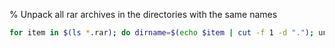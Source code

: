 % Unpack all rar archives in the directories with the same names

```bash
for item in $(ls *.rar); do dirname=$(echo $item | cut -f 1 -d "."); unrar x $item "${dirname}/"; done 
```
